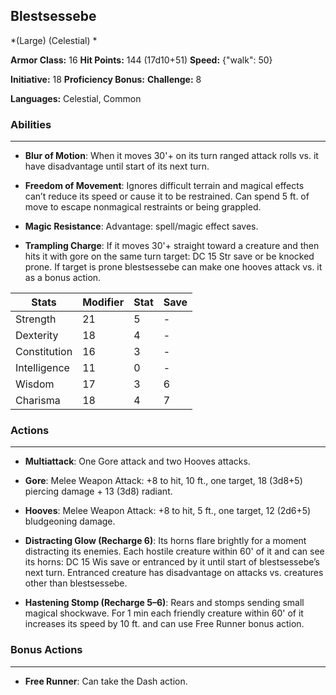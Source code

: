 ## Blestsessebe
*(Large) (Celestial) *

**Armor Class:** 16
**Hit Points:** 144 (17d10+51)
**Speed:** {"walk": 50}

**Initiative:** 18
**Proficiency Bonus:**
**Challenge:** 8

**Languages:** Celestial, Common

### Abilities
 --- 
- **Blur of Motion**: When it moves 30'+ on its turn ranged attack rolls vs. it have disadvantage until start of its next turn.

- **Freedom of Movement**: Ignores difficult terrain and magical effects can’t reduce its speed or cause it to be restrained. Can spend 5 ft. of move to escape nonmagical restraints or being grappled.

- **Magic Resistance**: Advantage: spell/magic effect saves.

- **Trampling Charge**: If it moves 30'+ straight toward a creature and then hits it with gore on the same turn target: DC 15 Str save or be knocked prone. If target is prone blestsessebe can make one hooves attack vs. it as a bonus action.



| Stats | Modifier | Stat | Save
| ---- | ---- | ---- | ---- |
| Strength | 21 | 5 | - |
| Dexterity | 18 | 4 | - |
| Constitution | 16 | 3 | - |
| Intelligence | 11 | 0 | - |
| Wisdom | 17 | 3 | 6 |
| Charisma | 18 | 4 | 7 |

### Actions
 --- 
- **Multiattack**: One Gore attack and two Hooves attacks.

- **Gore**: Melee Weapon Attack: +8 to hit, 10 ft., one target, 18 (3d8+5) piercing damage + 13 (3d8) radiant.

- **Hooves**: Melee Weapon Attack: +8 to hit, 5 ft., one target, 12 (2d6+5) bludgeoning damage.

- **Distracting Glow (Recharge 6)**: Its horns flare brightly for a moment distracting its enemies. Each hostile creature within 60' of it and can see its horns: DC 15 Wis save or entranced by it until start of blestsessebe’s next turn. Entranced creature has disadvantage on attacks vs. creatures other than blestsessebe.

- **Hastening Stomp (Recharge 5–6)**: Rears and stomps sending small magical shockwave. For 1 min each friendly creature within 60' of it increases its speed by 10 ft. and can use Free Runner bonus action.

### Bonus Actions
 --- 
- **Free Runner**: Can take the Dash action.

